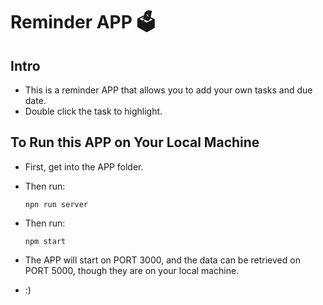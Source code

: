 # Reminder APP 🗳

## Intro

* This is a reminder APP that allows you to add your own tasks and due date.
* Double click the task to highlight.

## To Run this APP on Your Local Machine

* First, get into the APP folder.

* Then run:

  ```
  npn run server
  ```

* Then run:

  ```
  npm start
  ```

* The APP will start on PORT 3000, and the data can be retrieved on PORT 5000, though they are on your local machine.

* :)